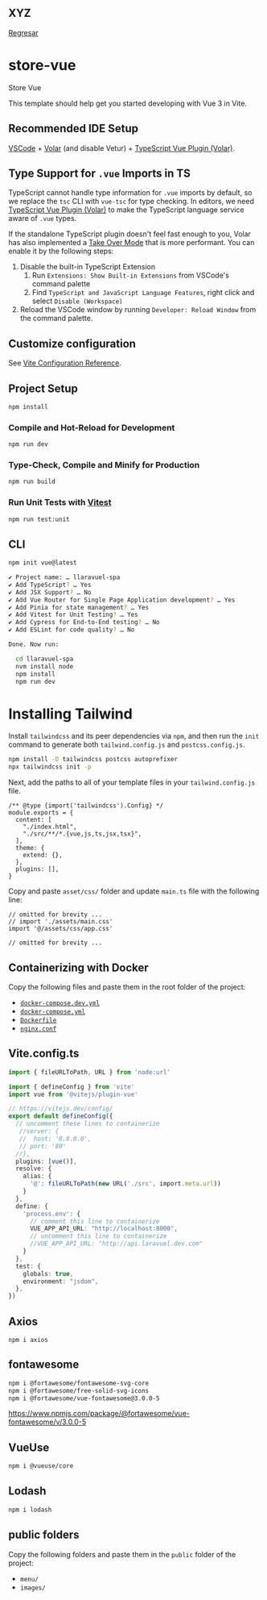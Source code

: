 ## XYZ

[Regresar](/)
# store-vue

Store Vue

This template should help get you started developing with Vue 3 in Vite.

## Recommended IDE Setup

[VSCode](https://code.visualstudio.com/) + [Volar](https://marketplace.visualstudio.com/items?itemName=Vue.volar) (and disable Vetur) + [TypeScript Vue Plugin (Volar)](https://marketplace.visualstudio.com/items?itemName=Vue.vscode-typescript-vue-plugin).

## Type Support for `.vue` Imports in TS

TypeScript cannot handle type information for `.vue` imports by default, so we replace the `tsc` CLI with `vue-tsc` for type checking. In editors, we need [TypeScript Vue Plugin (Volar)](https://marketplace.visualstudio.com/items?itemName=Vue.vscode-typescript-vue-plugin) to make the TypeScript language service aware of `.vue` types.

If the standalone TypeScript plugin doesn't feel fast enough to you, Volar has also implemented a [Take Over Mode](https://github.com/johnsoncodehk/volar/discussions/471#discussioncomment-1361669) that is more performant. You can enable it by the following steps:

1. Disable the built-in TypeScript Extension
    1) Run `Extensions: Show Built-in Extensions` from VSCode's command palette
    2) Find `TypeScript and JavaScript Language Features`, right click and select `Disable (Workspace)`
2. Reload the VSCode window by running `Developer: Reload Window` from the command palette.

## Customize configuration

See [Vite Configuration Reference](https://vitejs.dev/config/).

## Project Setup

```sh
npm install
```

### Compile and Hot-Reload for Development

```sh
npm run dev
```

### Type-Check, Compile and Minify for Production

```sh
npm run build
```

### Run Unit Tests with [Vitest](https://vitest.dev/)

```sh
npm run test:unit
```

## CLI

```sh
npm init vue@latest

✔ Project name: … llaravuel-spa
✔ Add TypeScript? … Yes
✔ Add JSX Support? … No
✔ Add Vue Router for Single Page Application development? … Yes
✔ Add Pinia for state management? … Yes
✔ Add Vitest for Unit Testing? … Yes
✔ Add Cypress for End-to-End testing? … No
✔ Add ESLint for code quality? … No

Done. Now run:

  cd llaravuel-spa
  nvm install node
  npm install
  npm run dev
```
# Installing Tailwind

Install `tailwindcss` and its peer dependencies via `npm`, and then run the `init` command to generate both `tailwind.config.js` and `postcss.config.js`.

```sh
npm install -D tailwindcss postcss autoprefixer
npx tailwindcss init -p
```
Next, add the paths to all of your template files in your `tailwind.config.js` file.

```{3,4,5,6}js
/** @type {import('tailwindcss').Config} */ 
module.exports = {
  content: [
    "./index.html",
    "./src/**/*.{vue,js,ts,jsx,tsx}",
  ],
  theme: {
    extend: {},
  },
  plugins: [],
}
```

Copy and paste `asset/css/` folder and update `main.ts` file with the following line:

```ts{3}
// omitted for brevity ...
// import './assets/main.css'
import '@/assets/css/app.css'

// omitted for brevity ...
```

## Containerizing with Docker

Copy the following files and paste them in the root folder of the project:

- [`docker-compose.dev.yml`](https://github.com/CaribesTIC/vue-frontend-ts/blob/main/docker-compose.dev.yml)
- [`docker-compose.yml`](https://github.com/CaribesTIC/vue-frontend-ts/blob/main/docker-compose.yml)
- [`Dockerfile`](https://github.com/CaribesTIC/vue-frontend-ts/blob/main/Dockerfile)
- [`nginx.conf`](https://github.com/CaribesTIC/vue-frontend-ts/blob/main/nginx.conf)

## Vite.config.ts

```ts
import { fileURLToPath, URL } from 'node:url'

import { defineConfig } from 'vite'
import vue from '@vitejs/plugin-vue'

// https://vitejs.dev/config/
export default defineConfig({
  // uncomment these lines to containerize
   //server: { 
   //  host: '0.0.0.0',
   // port: '80'
  //}, 
  plugins: [vue()],
  resolve: {
    alias: {
      '@': fileURLToPath(new URL('./src', import.meta.url))
    }
  },
  define: {
    'process.env': {
      // comment this line to containerize
      VUE_APP_API_URL: "http://localhost:8000",
      // uncomment this line to containerize
      //VUE_APP_API_URL: "http://api.laravuel.dev.com"
    }
  },
  test: {
    globals: true,
    environment: "jsdom",
  },
})
```

## Axios

```
npm i axios
```

## fontawesome
```sh
npm i @fortawesome/fontawesome-svg-core
npm i @fortawesome/free-solid-svg-icons
npm i @fortawesome/vue-fontawesome@3.0.0-5
```
https://www.npmjs.com/package/@fortawesome/vue-fontawesome/v/3.0.0-5

## VueUse

```sh
npm i @vueuse/core
```

## Lodash
```h
npm i lodash
```

## public folders

Copy the following folders and paste them in the `public` folder of the project:

- `menu/`
- `images/` 





